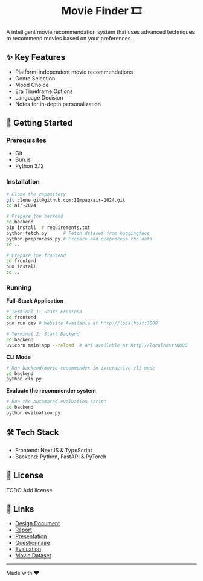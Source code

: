 <h1 align="center">Movie Finder 🎞️</h1>

A intelligent movie recommendation system that uses advanced techniques to recommend movies based on your preferences.

## ✨ Key Features

- Platform-independent movie recommendations
- Genre Selection
- Mood Choice
- Era Timeframe Options
- Language Decision
- Notes for in-depth personalization

## 🚀 Getting Started

### Prerequisites

- Git
- Bun.js
- Python 3.12

### Installation

```bash
# Clone the repository
git clone git@github.com:IImpaq/air-2024.git
cd air-2024

# Prepare the backend
cd backend
pip install -r requirements.txt
python fetch.py      # Fetch dataset from huggingface
python preprocess.py # Prepare and preprocess the data
cd ..

# Prepare the frontend
cd frontend
bun install
cd ..
```

### Running

**Full-Stack Application**

```bash
# Terminal 1: Start Frontend
cd frontend
bun run dev # Website Available at http://localhost:3000

# Terminal 2: Start Backend
cd backend
uvicorn main:app --reload  # API available at http://localhost:8000
```

**CLI Mode**

```bash
# Run backend/movie recommender in interactive cli mode
cd backend
python cli.py
```

**Evaluate the recommender system**

```bash
# Run the automated evaluation script
cd backend
python evaluation.py
```

## 🛠️ Tech Stack

- Frontend: NextJS & TypeScript
- Backend: Python, FastAPI & PyTorch

## 📝 License
TODO Add license

## 🔗 Links

- [Design Document](design-document/design-document.pdf)
- [Report](report/report.pdf)
- [Presentation](presentation/presentation.pdf)
- [Questionnaire](questionnaire/questionnaire.pdf)
- [Evaluation](evaluation/)
- [Movie Dataset](https://huggingface.co/datasets/wykonos/movies)

---
Made with ❤️
